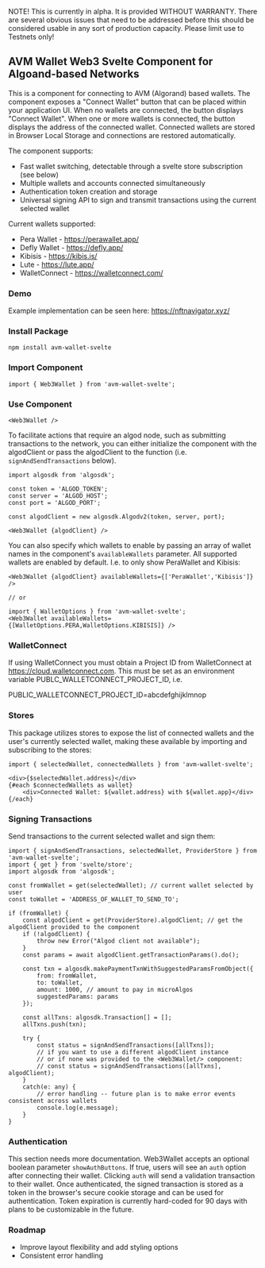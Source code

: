 NOTE! This is currently in alpha. It is provided WITHOUT WARRANTY. There are several
obvious issues that need to be addressed before this should be considered usable
in any sort of production capacity. Please limit use to Testnets only!

## AVM Wallet Web3 Svelte Component for Algoand-based Networks
This is a component for connecting to AVM (Algorand) based wallets. The component exposes a
"Connect Wallet" button that can be placed within your application UI. When no wallets are connected,
the button displays "Connect Wallet". When one or more wallets is connected, the button displays
the address of the connected wallet. Connected wallets are stored in Browser Local Storage and
connections are restored automatically.

The component supports:
* Fast wallet switching, detectable through a svelte store subscription (see below)
* Multiple wallets and accounts connected simultaneously
* Authentication token creation and storage
* Universal signing API to sign and transmit transactions using the current selected wallet

Current wallets supported:
* Pera Wallet - https://perawallet.app/
* Defly Wallet - https://defly.app/
* Kibisis - https://kibis.is/
* Lute - https://lute.app/
* WalletConnect - https://walletconnect.com/

### Demo
Example implementation can be seen here: https://nftnavigator.xyz/

### Install Package
```
npm install avm-wallet-svelte
```

### Import Component
```
import { Web3Wallet } from 'avm-wallet-svelte';
```

### Use Component
```
<Web3Wallet />
```

To facilitate actions that require an algod node, such as submitting transactions to the network,
you can either initialize the component with the algodClient or pass the algodClient to
the function (i.e. `signAndSendTransactions` below).

```
import algosdk from 'algosdk';

const token = 'ALGOD_TOKEN';
const server = 'ALGOD_HOST';
const port = 'ALGOD_PORT';

const algodClient = new algosdk.Algodv2(token, server, port);

<Web3Wallet {algodClient} />
```

You can also specify which wallets to enable by passing an array of wallet names in the component's
`availableWallets` parameter. All supported wallets are enabled by default.
I.e. to only show PeraWallet and Kibisis:

```
<Web3Wallet {algodClient} availableWallets={['PeraWallet','Kibisis']} />

// or

import { WalletOptions } from 'avm-wallet-svelte';
<Web3Wallet availableWallets={[WalletOptions.PERA,WalletOptions.KIBISIS]} />
```

### WalletConnect

If using WalletConnect you must obtain a Project ID from WalletConnect at https://cloud.walletconnect.com.
This must be set as an environment variable PUBLC_WALLETCONNECT_PROJECT_ID, i.e.

PUBLIC_WALLETCONNECT_PROJECT_ID=abcdefghijklmnop

### Stores
This package utilizes stores to expose the list of connected wallets and the user's currently selected wallet,
making these available by importing and subscribing to the stores:
```
import { selectedWallet, connectedWallets } from 'avm-wallet-svelte';

<div>{$selectedWallet.address}</div>
{#each $connectedWallets as wallet}
    <div>Connected Wallet: ${wallet.address} with ${wallet.app}</div>
{/each}
```

### Signing Transactions
Send transactions to the current selected wallet and sign them:
```
import { signAndSendTransactions, selectedWallet, ProviderStore } from 'avm-wallet-svelte';
import { get } from 'svelte/store';
import algosdk from 'algosdk';

const fromWallet = get(selectedWallet); // current wallet selected by user
const toWallet = 'ADDRESS_OF_WALLET_TO_SEND_TO';

if (fromWallet) {
    const algodClient = get(ProviderStore).algodClient; // get the algodClient provided to the component
    if (!algodClient) {
        throw new Error("Algod client not available");
    }
    const params = await algodClient.getTransactionParams().do();

    const txn = algosdk.makePaymentTxnWithSuggestedParamsFromObject({
        from: fromWallet,
        to: toWallet,
        amount: 1000, // amount to pay in microAlgos
        suggestedParams: params
    });

    const allTxns: algosdk.Transaction[] = [];
    allTxns.push(txn);

    try {
        const status = signAndSendTransactions([allTxns]);
        // if you want to use a different algodClient instance
        // or if none was provided to the <Web3Wallet/> component:
        // const status = signAndSendTransactions([allTxns], algodClient);
    }
    catch(e: any) {
        // error handling -- future plan is to make error events consistent across wallets
        console.log(e.message);
    }
}
```

### Authentication

This section needs more documentation. Web3Wallet accepts an optional boolean parameter `showAuthButtons`.
If true, users will see an `auth` option after connecting their wallet. Clicking `auth` will send a validation
transaction to their wallet. Once authenticated, the signed transaction is stored as a token in the browser's
secure cookie storage and can be used for authentication. Token expiration is currently hard-coded for 90 days
with plans to be customizable in the future.

### Roadmap
* Improve layout flexibility and add styling options
* Consistent error handling
